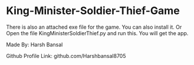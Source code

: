 # King-Minister-Soldier-Thief-Game
There is also an attached exe file for the game. You can also install it.
Or Open the file KingMinisterSoldierThief.py and run this. You will get the app.

Made By: Harsh Bansal

Github Profile Link: github.com/Harshbansal8705

